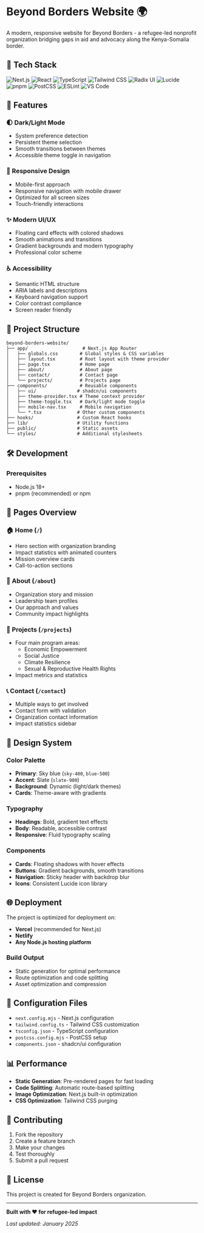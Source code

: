 # Beyond Borders Website 🌍

A modern, responsive website for Beyond Borders - a refugee-led nonprofit organization bridging gaps in aid and advocacy along the Kenya-Somalia border.

## 🚀 Tech Stack

![Next.js](https://img.shields.io/badge/Next.js-15.2.4-black?style=for-the-badge&logo=next.js&logoColor=white)
![React](https://img.shields.io/badge/React-18-61DAFB?style=for-the-badge&logo=react&logoColor=black)
![TypeScript](https://img.shields.io/badge/TypeScript-5.0-3178C6?style=for-the-badge&logo=typescript&logoColor=white)
![Tailwind CSS](https://img.shields.io/badge/Tailwind_CSS-38B2AC?style=for-the-badge&logo=tailwind-css&logoColor=white)
![Radix UI](https://img.shields.io/badge/Radix_UI-161618?style=for-the-badge&logo=radix-ui&logoColor=white)
![Lucide](https://img.shields.io/badge/Lucide-F56565?style=for-the-badge&logo=lucide&logoColor=white)
![pnpm](https://img.shields.io/badge/pnpm-F69220?style=for-the-badge&logo=pnpm&logoColor=white)
![PostCSS](https://img.shields.io/badge/PostCSS-DD3A0A?style=for-the-badge&logo=postcss&logoColor=white)
![ESLint](https://img.shields.io/badge/ESLint-4B32C3?style=for-the-badge&logo=eslint&logoColor=white)
![VS Code](https://img.shields.io/badge/VS_Code-007ACC?style=for-the-badge&logo=visual-studio-code&logoColor=white)

## 🎨 Features

### **🌓 Dark/Light Mode**
- System preference detection
- Persistent theme selection
- Smooth transitions between themes
- Accessible theme toggle in navigation

### **📱 Responsive Design**
- Mobile-first approach
- Responsive navigation with mobile drawer
- Optimized for all screen sizes
- Touch-friendly interactions

### **✨ Modern UI/UX**
- Floating card effects with colored shadows
- Smooth animations and transitions
- Gradient backgrounds and modern typography
- Professional color scheme

### **♿ Accessibility**
- Semantic HTML structure
- ARIA labels and descriptions
- Keyboard navigation support
- Color contrast compliance
- Screen reader friendly

## 📁 Project Structure

```
beyond-borders-website/
├── app/                    # Next.js App Router
│   ├── globals.css        # Global styles & CSS variables
│   ├── layout.tsx         # Root layout with theme provider
│   ├── page.tsx           # Home page
│   ├── about/             # About page
│   ├── contact/           # Contact page
│   └── projects/          # Projects page
├── components/            # Reusable components
│   ├── ui/               # shadcn/ui components
│   ├── theme-provider.tsx # Theme context provider
│   ├── theme-toggle.tsx   # Dark/light mode toggle
│   ├── mobile-nav.tsx     # Mobile navigation
│   └── *.tsx             # Other custom components
├── hooks/                # Custom React hooks
├── lib/                  # Utility functions
├── public/               # Static assets
└── styles/               # Additional stylesheets
```

## 🛠️ Development

### **Prerequisites**
- Node.js 18+ 
- pnpm (recommended) or npm

## 🎯 Pages Overview

### **🏠 Home (`/`)**
- Hero section with organization branding
- Impact statistics with animated counters
- Mission overview cards
- Call-to-action sections

### **👥 About (`/about`)**
- Organization story and mission
- Leadership team profiles
- Our approach and values
- Community impact highlights

### **🚀 Projects (`/projects`)**
- Four main program areas:
  - Economic Empowerment
  - Social Justice
  - Climate Resilience
  - Sexual & Reproductive Health Rights
- Impact metrics and statistics

### **📞 Contact (`/contact`)**
- Multiple ways to get involved
- Contact form with validation
- Organization contact information
- Impact statistics sidebar

## 🎨 Design System

### **Color Palette**
- **Primary**: Sky blue (`sky-400`, `blue-500`)
- **Accent**: Slate (`slate-900`)
- **Background**: Dynamic (light/dark themes)
- **Cards**: Theme-aware with gradients

### **Typography**
- **Headings**: Bold, gradient text effects
- **Body**: Readable, accessible contrast
- **Responsive**: Fluid typography scaling

### **Components**
- **Cards**: Floating shadows with hover effects
- **Buttons**: Gradient backgrounds, smooth transitions
- **Navigation**: Sticky header with backdrop blur
- **Icons**: Consistent Lucide icon library

## 🌐 Deployment

The project is optimized for deployment on:
- **Vercel** (recommended for Next.js)
- **Netlify**
- **Any Node.js hosting platform**

### **Build Output**
- Static generation for optimal performance
- Route optimization and code splitting
- Asset optimization and compression

## 🔧 Configuration Files

- `next.config.mjs` - Next.js configuration
- `tailwind.config.ts` - Tailwind CSS customization
- `tsconfig.json` - TypeScript configuration
- `postcss.config.mjs` - PostCSS setup
- `components.json` - shadcn/ui configuration

## 📊 Performance

- **Static Generation**: Pre-rendered pages for fast loading
- **Code Splitting**: Automatic route-based splitting
- **Image Optimization**: Next.js built-in optimization
- **CSS Optimization**: Tailwind CSS purging

## 🤝 Contributing

1. Fork the repository
2. Create a feature branch
3. Make your changes
4. Test thoroughly
5. Submit a pull request

## 📄 License

This project is created for Beyond Borders organization.

---

**Built with ❤️ for refugee-led impact**

*Last updated: January 2025*
